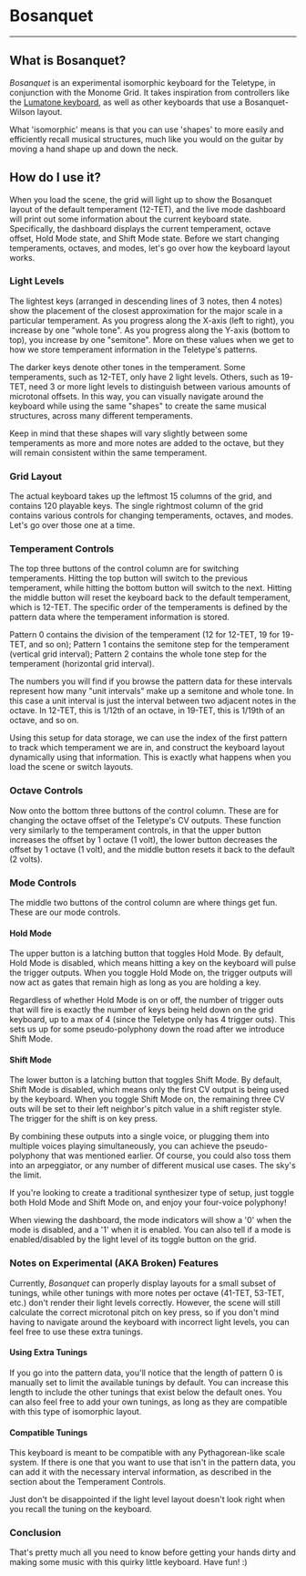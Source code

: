 # Bosanquet

--------------------------------------------------------------------------------

## What is Bosanquet?

_Bosanquet_ is an experimental isomorphic keyboard for the Teletype, in
conjunction with the Monome Grid. It takes inspiration from controllers like the
[Lumatone keyboard](https://www.lumatone.io/), as well as other keyboards that
use a Bosanquet-Wilson layout.

What 'isomorphic' means is that you can use 'shapes' to more easily and
efficiently recall musical structures, much like you would on the guitar by
moving a hand shape up and down the neck.

## How do I use it?

When you load the scene, the grid will light up to show the Bosanquet layout of
the default temperament (12-TET), and the live mode dashboard will print out
some information about the current keyboard state. Specifically, the dashboard
displays the current temperament, octave offset, Hold Mode state, and Shift Mode
state. Before we start changing temperaments, octaves, and modes, let's go over
how the keyboard layout works.

### Light Levels

The lightest keys (arranged in descending lines of 3 notes, then 4 notes) show
the placement of the closest approximation for the major scale in a particular
temperament. As you progress along the X-axis (left to right), you increase by
one "whole tone". As you progress along the Y-axis (bottom to top), you increase
by one "semitone". More on these values when we get to how we store temperament
information in the Teletype's patterns.

The darker keys denote other tones in the temperament. Some temperaments, such
as 12-TET, only have 2 light levels. Others, such as 19-TET, need 3 or more
light levels to distinguish between various amounts of microtonal offsets. In
this way, you can visually navigate around the keyboard while using the same
"shapes" to create the same musical structures, across many different
temperaments.

Keep in mind that these shapes will vary slightly between some temperaments as
more and more notes are added to the octave, but they will remain consistent
within the same temperament.

### Grid Layout

The actual keyboard takes up the leftmost 15 columns of the grid, and contains
120 playable keys. The single rightmost column of the grid contains various
controls for changing temperaments, octaves, and modes. Let's go over those one
at a time.

### Temperament Controls

The top three buttons of the control column are for switching temperaments.
Hitting the top button will switch to the previous temperament, while hitting
the bottom button will switch to the next. Hitting the middle button will reset
the keyboard back to the default temperament, which is 12-TET. The specific
order of the temperaments is defined by the pattern data where the temperament
information is stored.

Pattern 0 contains the division of the temperament (12 for 12-TET, 19 for
19-TET, and so on); Pattern 1 contains the semitone step for the temperament
(vertical grid interval); Pattern 2 contains the whole tone step for the
temperament (horizontal grid interval).

The numbers you will find if you browse the pattern data for these intervals
represent how many "unit intervals" make up a semitone and whole tone. In this
case a unit interval is just the interval between two adjacent notes in the
octave. In 12-TET, this is 1/12th of an octave, in 19-TET, this is 1/19th of an
octave, and so on.

Using this setup for data storage, we can use the index of the first pattern to
track which temperament we are in, and construct the keyboard layout dynamically
using that information. This is exactly what happens when you load the scene or
switch layouts.

### Octave Controls

Now onto the bottom three buttons of the control column. These are for changing
the octave offset of the Teletype's CV outputs. These function very similarly to
the temperament controls, in that the upper button increases the offset by 1
octave (1 volt), the lower button decreases the offset by 1 octave (1 volt), and
the middle button resets it back to the default (2 volts).

### Mode Controls

The middle two buttons of the control column are where things get fun. These are
our mode controls.

#### Hold Mode

The upper button is a latching button that toggles Hold Mode. By default, Hold
Mode is disabled, which means hitting a key on the keyboard will pulse the
trigger outputs. When you toggle Hold Mode on, the trigger outputs will now act
as gates that remain high as long as you are holding a key.

Regardless of whether Hold Mode is on or off, the number of trigger outs that
will fire is exactly the number of keys being held down on the grid keyboard, up
to a max of 4 (since the Teletype only has 4 trigger outs). This sets us up for
some pseudo-polyphony down the road after we introduce Shift Mode.

#### Shift Mode

The lower button is a latching button that toggles Shift Mode. By default, Shift
Mode is disabled, which means only the first CV output is being used by the
keyboard. When you toggle Shift Mode on, the remaining three CV outs will be set
to their left neighbor's pitch value in a shift register style. The trigger for
the shift is on key press.

By combining these outputs into a single voice, or plugging them into multiple
voices playing simultaneously, you can achieve the pseudo-polyphony that was
mentioned earlier. Of course, you could also toss them into an arpeggiator, or
any number of different musical use cases. The sky's the limit.

If you're looking to create a traditional synthesizer type of setup, just toggle
both Hold Mode and Shift Mode on, and enjoy your four-voice polyphony!

When viewing the dashboard, the mode indicators will show a '0' when the mode is
disabled, and a '1' when it is enabled. You can also tell if a mode is
enabled/disabled by the light level of its toggle button on the grid.

### Notes on Experimental (AKA Broken) Features

Currently, _Bosanquet_ can properly display layouts for a small subset of
tunings, while other tunings with more notes per octave (41-TET, 53-TET, etc.)
don't render their light levels correctly. However, the scene will still
calculate the correct microtonal pitch on key press, so if you don't mind having
to navigate around the keyboard with incorrect light levels, you can feel free
to use these extra tunings.

#### Using Extra Tunings

If you go into the pattern data, you'll notice that the length of pattern 0 is
manually set to limit the available tunings by default. You can increase this
length to include the other tunings that exist below the default ones. You can
also feel free to add your own tunings, as long as they are compatible with this
type of isomorphic layout.

#### Compatible Tunings

This keyboard is meant to be compatible with any Pythagorean-like scale system.
If there is one that you want to use that isn't in the pattern data, you can add
it with the necessary interval information, as described in the section about
the Temperament Controls.

Just don't be disappointed if the light level layout doesn't look right when you
recall the tuning on the keyboard.

### Conclusion

That's pretty much all you need to know before getting your hands dirty and
making some music with this quirky little keyboard. Have fun! :)
